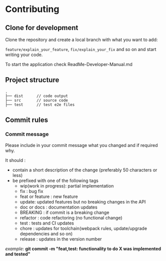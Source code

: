 # Contributing

## Clone for development

Clone the repository and create a local branch with what you want to add:

`feature/explain_your_feature`, `fix/explain_your_fix` and so on and start writing your code.

To start the application check ReadMe-Developer-Manual.md

## Project structure

```
.
├── dist      // code output
├── src       // source code
├── test      // test e2e files
```

## Commit rules

### Commit message

Please include in your commit message what you changed and if required why.

It should :

- contain a short description of the change (preferably 50 characters or less)
- be prefixed with one of the following tags
  - wip(work in progress): partial implementation
  - fix : bug fix
  - feat or feature : new feature
  - update: updated features but no breaking changes in the API
  - doc or docs : documentation updates
  - BREAKING : if commit is a breaking change
  - refactor : code refactoring (no functional change)
  - test : tests and CI updates
  - chore : updates for toolchain(webpack rules, update/upgrade dependencies and so on)
  - release : updates in the version number

_example_: **git commit -m "feat,test: functionality to do X was implemented and tested"**
